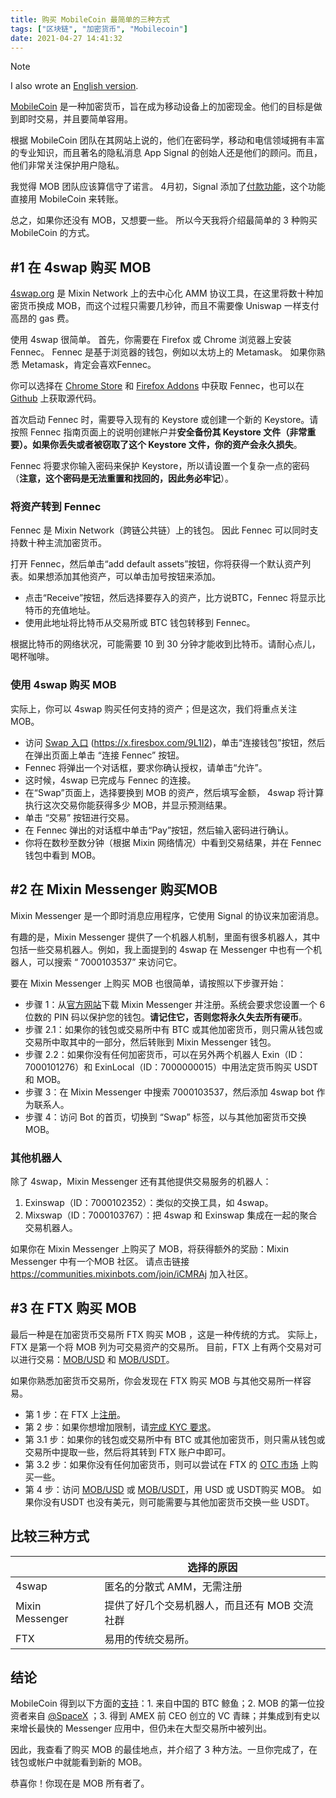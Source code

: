```yaml
---
title: 购买 MobileCoin 最简单的三种方式
tags: ["区块链", "加密货币", "Mobilecoin"]
date: 2021-04-27 14:41:32
---
```


> [!NOTE]
> I also wrote an [English version](./3-easiest-ways-to-buy-mobilecoin).


[MobileCoin](https://www.mobilecoin.com/) 是一种加密货币，旨在成为移动设备上的加密现金。他们的目标是做到即时交易，并且要简单容用。

根据 MobileCoin 团队在其网站上说的，他们在密码学，移动和电信领域拥有丰富的专业知识，而且著名的隐私消息 App Signal 的创始人还是他们的顾问。而且，他们非常关注保护用户隐私。

我觉得 MOB 团队应该算信守了诺言。 4月初，Signal 添加了[付款功能](https://www.wired.com/story/signal-mobilecoin-payments-messaging-cryptocurrency/)，这个功能直接用 MobileCoin 来转账。

总之，如果你还没有 MOB，又想要一些。 所以今天我将介绍最简单的 3 种购买 MobileCoin 的方式。

## #1 在 4swap 购买 MOB

[4swap.org](https://www.4swap.org) 是 Mixin Network 上的去中心化 AMM 协议工具，在这里将数十种加密货币换成 MOB，而这个过程只需要几秒钟，而且不需要像 Uniswap 一样支付高昂的 gas 费。

使用 4swap 很简单。 首先，你需要在 Firefox 或 Chrome 浏览器上安装 Fennec。 Fennec 是基于浏览器的钱包，例如以太坊上的 Metamask。 如果你熟悉 Metamask，肯定会喜欢Fennec。

你可以选择在 [Chrome Store](https://chrome.google.com/webstore/detail/fennec/eincngenkhohbbfpkohipekcmnkfamjp) 和 [Firefox Addons](https://addons.mozilla.org/en-US/firefox/addon/fox_fennec/) 中获取 Fennec，也可以在 [Github](https://github.com/fox-one/fennec) 上获取源代码。

首次启动 Fennec 时，需要导入现有的 Keystore 或创建一个新的 Keystore。请按照 Fennec 指南页面上的说明创建帐户并**安全备份其 Keystore 文件（非常重要）。如果你丢失或者被窃取了这个 Keystore 文件，你的资产会永久损失**。

Fennec 将要求你输入密码来保护 Keystore，所以请设置一个复杂一点的密码（**注意，这个密码是无法重置和找回的，因此务必牢记**）。

### 将资产转到 Fennec

Fennec 是 Mixin Network（跨链公共链）上的钱包。 因此 Fennec 可以同时支持数十种主流加密货币。

打开 Fennec，然后单击“add default assets”按钮，你将获得一个默认资产列表。如果想添加其他资产，可以单击加号按钮来添加。

- 点击“Receive”按钮，然后选择要存入的资产，比方说BTC，Fennec 将显示比特币的充值地址。
- 使用此地址将比特币从交易所或 BTC 钱包转移到 Fennec。

根据比特币的网络状况，可能需要 10 到 30 分钟才能收到比特币。请耐心点儿，喝杯咖啡。

### 使用 4swap 购买 MOB

实际上，你可以 4swap 购买任何支持的资产；但是这次，我们将重点关注 MOB。

- 访问 [Swap 入口](https://app.4swap.org/#/swap?input=c6d0c728-2624-429b-8e0d-d9d19b6592fa&output=eea900a8-b327-488c-8d8d-1428702fe240) (https://x.firesbox.com/9L1I2)，单击“连接钱包”按钮，然后在弹出页面上单击 “连接 Fennec” 按钮。
- Fennec 将弹出一个对话框，要求你确认授权，请单击“允许”。
- 这时候，4swap 已完成与 Fennec 的连接。
- 在“Swap”页面上，选择要换到 MOB 的资产，然后填写金额， 4swap 将计算执行这次交易你能获得多少 MOB，并显示预测结果。
- 单击 “交易” 按钮进行交易。
- 在 Fennec 弹出的对话框中单击“Pay”按钮，然后输入密码进行确认。
- 你将在数秒至数分钟（根据 Mixin 网络情况）中看到交易结果，并在 Fennec 钱包中看到 MOB。



## #2 在 Mixin Messenger 购买MOB

Mixin Messenger 是一个即时消息应用程序，它使用 Signal 的协议来加密消息。

有趣的是，Mixin Messenger 提供了一个机器人机制，里面有很多机器人，其中包括一些交易机器人。例如，我上面提到的 4swap 在 Messenger 中也有一个机器人，可以搜索 “ 7000103537” 来访问它。

要在 Mixin Messenger 上购买 MOB 也很简单，请按照以下步骤开始：

- 步骤 1：从[官方网站](https://mixin.one)下载 Mixin Messenger 并注册。系统会要求您设置一个 6 位数的 PIN 码以保护您的钱包。**请记住它，否则您将永久失去所有硬币**。
- 步骤 2.1：如果你的钱包或交易所中有 BTC 或其他加密货币，则只需从钱包或交易所中取其中的一部分，然后转账到 Mixin Messenger 钱包。
- 步骤 2.2：如果你没有任何加密货币，可以在另外两个机器人 Exin（ID：7000101276）和 ExinLocal（ID：7000000015）中用法定货币购买 USDT 和 MOB。
- 步骤 3：在 Mixin Messenger 中搜索 7000103537，然后添加 4swap bot 作为联系人。
- 步骤 4：访问 Bot 的首页，切换到 “Swap” 标签，以与其他加密货币交换 MOB。

### 其他机器人

除了 4swap，Mixin Messenger 还有其他提供交易服务的机器人：

1. Exinswap（ID：7000102352）：类似的交换工具，如 4swap。
2. Mixswap（ID：7000103767）：把 4swap 和 Exinswap 集成在一起的聚合交易机器人。

如果你在 Mixin Messenger 上购买了 MOB，将获得额外的奖励：Mixin Messenger 中有一个MOB 社区。 请点击链接 https://communities.mixinbots.com/join/iCMRAj 加入社区。



## #3 在 FTX 购买 MOB

最后一种是在加密货币交易所 FTX 购买 MOB ，这是一种传统的方式。 实际上，FTX 是第一个将 MOB 列为可交易资产的交易所。 目前，FTX 上有两个交易对可以进行交易：[MOB/USD](https://ftx.com/trade/MOB/USD) 和 [MOB/USDT](https://ftx.com/trade/MOB/USDT)。

如果你熟悉加密货币交易所，你会发现在 FTX 购买 MOB 与其他交易所一样容易。

- 第 1 步：在 FTX 上[注册](https://ftx.com)。
- 第 2 步：如果你想增加限制，请[完成 KYC 要求](https://help.ftx.com/hc/en-us/articles/360027668192-Individual-Account-KYC)。
- 第 3.1 步：如果你的钱包或交易所中有 BTC 或其他加密货币，则只需从钱包或交易所中提取一些，然后将其转到 FTX 账户中即可。
- 第 3.2 步：如果你没有任何加密货币，则可以尝试在 FTX 的 [OTC 市场](https://otc.ftx.com/) 上购买一些。
- 第 4 步：访问 [MOB/USD](https://ftx.com/trade/MOB/USD) 或 [MOB/USDT](https://ftx.com/trade/MOB/USDT)，用 USD 或 USDT购买  MOB。 如果你没有USDT 也没有美元，则可能需要与其他加密货币交换一些 USDT。



## 比较三种方式

|                 | 选择的原因                                    |
| --------------- | --------------------------------------------- |
| 4swap           | 匿名的分散式 AMM，无需注册                    |
| Mixin Messenger | 提供了好几个交易机器人，而且还有 MOB 交流社群 |
| FTX             | 易用的传统交易所。                            |



## 结论

MobileCoin 得到以下方面的[支持](https://twitter.com/wheatpond/status/1386486430009024516)：1. 来自中国的 BTC 鲸鱼；2. MOB 的第一位投资者来自 [@SpaceX](https://twitter.com/SpaceX) ；3. 得到 AMEX 前 CEO 创立的 VC 青睐；并集成到有史以来增长最快的 Messenger 应用中，但仍未在大型交易所中被列出。

因此，我查看了购买 MOB 的最佳地点，并介绍了 3 种方法。一旦你完成了，在钱包或帐户中就能看到新的 MOB。

恭喜你！你现在是 MOB 所有者了。